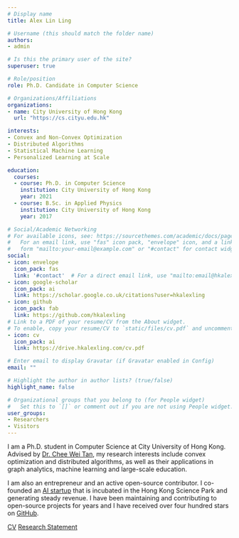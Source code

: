 ```yaml
---
# Display name
title: Alex Lin Ling

# Username (this should match the folder name)
authors:
- admin

# Is this the primary user of the site?
superuser: true

# Role/position
role: Ph.D. Candidate in Computer Science

# Organizations/Affiliations
organizations:
- name: City University of Hong Kong
  url: "https://cs.cityu.edu.hk"

interests:
- Convex and Non-Convex Optimization
- Distributed Algorithms
- Statistical Machine Learning
- Personalized Learning at Scale

education:
  courses:
  - course: Ph.D. in Computer Science
    institution: City University of Hong Kong
    year: 2021
  - course: B.Sc. in Applied Physics
    institution: City University of Hong Kong
    year: 2017

# Social/Academic Networking
# For available icons, see: https://sourcethemes.com/academic/docs/page-builder/#icons
#   For an email link, use "fas" icon pack, "envelope" icon, and a link in the
#   form "mailto:your-email@example.com" or "#contact" for contact widget.
social:
- icon: envelope
  icon_pack: fas
  link: '#contact'  # For a direct email link, use "mailto:email@hkalexling.com".
- icon: google-scholar
  icon_pack: ai
  link: https://scholar.google.co.uk/citations?user=hkalexling
- icon: github
  icon_pack: fab
  link: https://github.com/hkalexling
# Link to a PDF of your resume/CV from the About widget.
# To enable, copy your resume/CV to `static/files/cv.pdf` and uncomment the lines below.
- icon: cv
  icon_pack: ai
  link: https://drive.hkalexling.com/cv.pdf

# Enter email to display Gravatar (if Gravatar enabled in Config)
email: ""

# Highlight the author in author lists? (true/false)
highlight_name: false

# Organizational groups that you belong to (for People widget)
#   Set this to `[]` or comment out if you are not using People widget.
user_groups:
- Researchers
- Visitors
---
```


I am a Ph.D. student in Computer Science at City University of Hong Kong. Advised by [Dr. Chee Wei Tan](https://www.cs.cityu.edu.hk/~cheewtan/), my research interests include convex optimization and distributed algorithms, as well as their applications in graph analytics, machine learning and large-scale education.

I am also an entrepreneur and an active open-source contributor. I co-founded an [AI startup](https://nautilustech.ai/) that is incubated in the Hong Kong Science Park and generating steady revenue. I have been maintaining and contributing to open-source projects for years and I have received over four hundred stars on [GitHub](https://github.com/hkalexling).

<a class="btn btn-outline-primary" type="button" target="_blank" href="https://drive.hkalexling.com/cv.pdf">CV</a>
<a class="btn btn-outline-primary" type="button" target="_blank" href="https://drive.hkalexling.com/rs.pdf">Research Statement</a>
